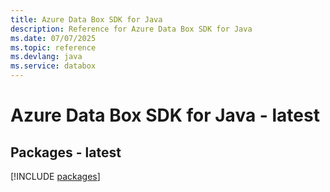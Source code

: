 ```yaml
---
title: Azure Data Box SDK for Java
description: Reference for Azure Data Box SDK for Java
ms.date: 07/07/2025
ms.topic: reference
ms.devlang: java
ms.service: databox
---
```

# Azure Data Box SDK for Java - latest
## Packages - latest
[!INCLUDE [packages](data-box-index.md)]